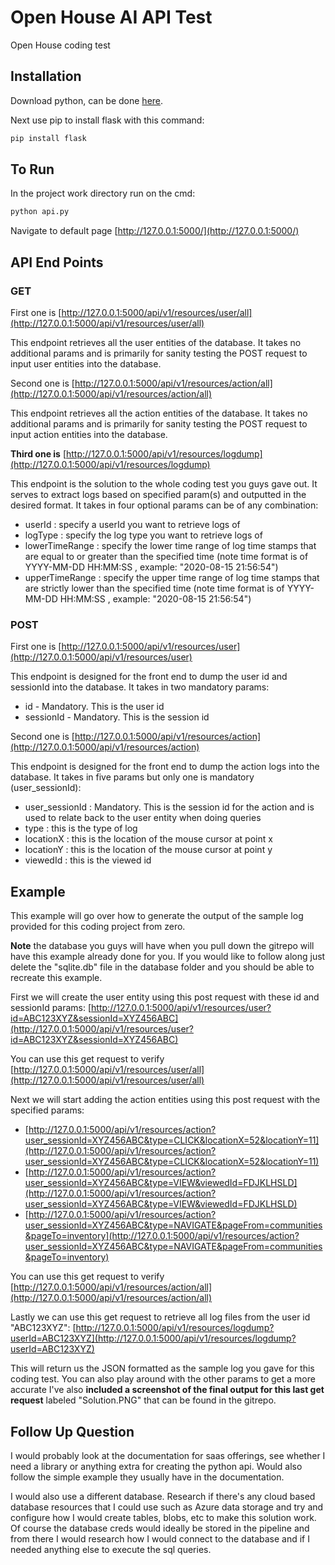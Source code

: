 # Open House AI API Test 

Open House coding test 

## Installation

Download python, can be done [here](https://www.python.org/downloads/).

Next use pip to install flask with this command:
```bash
pip install flask 
```

## To Run
In the project work directory run on the cmd:
```bash
python api.py 
```

Navigate to default page [http://127.0.0.1:5000/](http://127.0.0.1:5000/)

## API End Points

### GET 

First one is [http://127.0.0.1:5000/api/v1/resources/user/all](http://127.0.0.1:5000/api/v1/resources/user/all)

This endpoint retrieves all the user entities of the database. It takes no additional params and is primarily for sanity testing the POST request to input user entities into the database.

Second one is [http://127.0.0.1:5000/api/v1/resources/action/all](http://127.0.0.1:5000/api/v1/resources/action/all)

This endpoint retrieves all the action entities of the database. It takes no additional params and is primarily for sanity testing the POST request to input action entities into the database.


**Third one is** [http://127.0.0.1:5000/api/v1/resources/logdump](http://127.0.0.1:5000/api/v1/resources/logdump)

This endpoint is the solution to the whole coding test you guys gave out. It serves to extract logs based on specified param(s) and outputted in the desired format. It takes in four optional params can be of any combination:

- userId : specify a userId you want to retrieve logs of
- logType : specify the log type you want to retrieve logs of
- lowerTimeRange : specify the lower time range of log time stamps that are equal to or greater than the specified time (note time format is of YYYY-MM-DD HH:MM:SS , example: "2020-08-15 21:56:54")
- upperTimeRange : specify the upper time range of log time stamps that are strictly lower than the specified time (note time format is of YYYY-MM-DD HH:MM:SS , example: "2020-08-15 21:56:54")

### POST

First one is [http://127.0.0.1:5000/api/v1/resources/user](http://127.0.0.1:5000/api/v1/resources/user)

This endpoint is designed for the front end to dump the user id and sessionId into the database. It takes in two mandatory params:
- id - Mandatory. This is the user id 
- sessionId - Mandatory. This is the session id

Second one is [http://127.0.0.1:5000/api/v1/resources/action](http://127.0.0.1:5000/api/v1/resources/action)

This endpoint is designed for the front end to dump the action logs into the database. It takes in five params but only one is mandatory (user_sessionId):
- user_sessionId : Mandatory. This is the session id for the action and is used to relate back to the user entity when doing queries
- type : this is the type of log 
- locationX : this is the location of the mouse cursor at point x 
- locationY : this is the location of the mouse cursor at point y
- viewedId : this is the viewed id 

## Example

This example will go over how to generate the output of the sample log provided for this coding project from zero. 

**Note** the database you guys will have when you pull down the gitrepo will have this example already done for you. If you would like to follow along just delete the "sqlite.db" file in the database folder and you should be able to recreate this example.

First we will create the user entity using this post request with these id and sessionId params:
[http://127.0.0.1:5000/api/v1/resources/user?id=ABC123XYZ&sessionId=XYZ456ABC](http://127.0.0.1:5000/api/v1/resources/user?id=ABC123XYZ&sessionId=XYZ456ABC)

You can use this get request to verify [http://127.0.0.1:5000/api/v1/resources/user/all](http://127.0.0.1:5000/api/v1/resources/user/all)

Next we will start adding the action entities using this post request with the specified params:
 - [http://127.0.0.1:5000/api/v1/resources/action?user_sessionId=XYZ456ABC&type=CLICK&locationX=52&locationY=11](http://127.0.0.1:5000/api/v1/resources/action?user_sessionId=XYZ456ABC&type=CLICK&locationX=52&locationY=11)
- [http://127.0.0.1:5000/api/v1/resources/action?user_sessionId=XYZ456ABC&type=VIEW&viewedId=FDJKLHSLD](http://127.0.0.1:5000/api/v1/resources/action?user_sessionId=XYZ456ABC&type=VIEW&viewedId=FDJKLHSLD)
- [http://127.0.0.1:5000/api/v1/resources/action?user_sessionId=XYZ456ABC&type=NAVIGATE&pageFrom=communities&pageTo=inventory](http://127.0.0.1:5000/api/v1/resources/action?user_sessionId=XYZ456ABC&type=NAVIGATE&pageFrom=communities&pageTo=inventory)

You can use this get request to verify [http://127.0.0.1:5000/api/v1/resources/action/all](http://127.0.0.1:5000/api/v1/resources/action/all)

Lastly we can use this get request to retrieve all log files from the user id "ABC123XYZ": 
[http://127.0.0.1:5000/api/v1/resources/logdump?userId=ABC123XYZ](http://127.0.0.1:5000/api/v1/resources/logdump?userId=ABC123XYZ)

This will return us the JSON formatted as the sample log you gave for this coding test. You can also play around with the other params to get a more accurate  I've also **included a screenshot of the final output for this last get request** labeled "Solution.PNG" that can be found in the gitrepo. 

## Follow Up Question

I would probably look at the documentation for saas offerings, see whether I need a library or anything extra for creating the python api. Would also follow the simple example they usually have in the documentation. 

I would also use a different database. Research if there's any cloud based database resources that I could use such as Azure data storage and try and configure how I would create tables, blobs, etc to make this solution work. Of course the database creds would ideally be stored in the pipeline and from there I would research how I would connect to the database and if I needed anything else to execute the sql queries.  